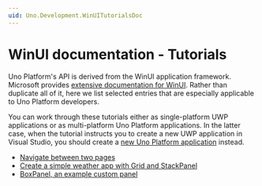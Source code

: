```yaml
---
uid: Uno.Development.WinUITutorialsDoc
---
```


# WinUI documentation - Tutorials

Uno Platform's API is derived from the WinUI application framework. Microsoft provides [extensive documentation for WinUI](https://learn.microsoft.com/windows/uwp/). Rather than duplicate all of it, here we list selected entries that are especially applicable to Uno Platform developers.

You can work through these tutorials either as single-platform UWP applications or as multi-platform Uno Platform applications. In the latter case, when the tutorial instructs you to create a new UWP application in Visual Studio, you should create a [new Uno Platform application](get-started.md) instead.

* [Navigate between two pages](https://learn.microsoft.com/windows/uwp/design/basics/navigate-between-two-pages)
* [Create a simple weather app with Grid and StackPanel](https://learn.microsoft.com/windows/uwp/design/layout/grid-tutorial)
* [BoxPanel, an example custom panel](https://learn.microsoft.com/windows/uwp/design/layout/boxpanel-example-custom-panel)

